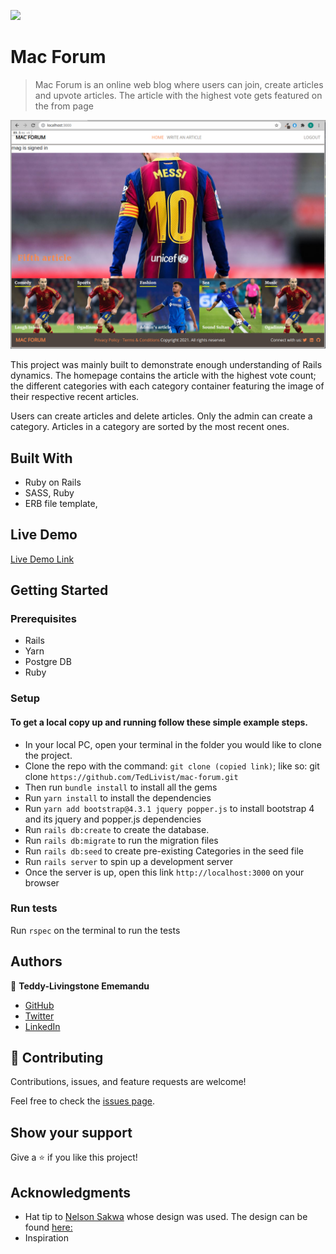 ![](https://img.shields.io/badge/Microverse-blueviolet)

# Mac Forum

> Mac Forum is an online web blog where users can join, create articles and upvote articles. The article with the highest vote gets featured on the from page

![screenshot](./app/assets/images/scr_shot.jpg)

This project was mainly built to demonstrate enough understanding of Rails dynamics. The homepage contains the article with the highest vote count; the different categories with each category container featuring the image of their respective recent articles.

Users can create articles and delete articles. Only the admin can create a category. Articles in a category are sorted by the most recent ones.

## Built With

- Ruby on Rails
- SASS, Ruby
- ERB file template, 

## Live Demo

[Live Demo Link](https://intense-plateau-65009.herokuapp.com/)

## Getting Started

### Prerequisites
- Rails
- Yarn
- Postgre DB
- Ruby

### Setup

#### To get a local copy up and running follow these simple example steps.
- In your local PC, open your terminal in the folder you would like to clone the project.
- Clone the repo with the command: `git clone (copied link)`; like so: git clone `https://github.com/TedLivist/mac-forum.git`
- Then run `bundle install` to install all the gems
- Run `yarn install` to install the dependencies
- Run `yarn add bootstrap@4.3.1 jquery popper.js` to install bootstrap 4 and its jquery and popper.js dependencies
- Run `rails db:create` to create the database.
- Run `rails db:migrate` to run the migration files
- Run `rails db:seed` to create pre-existing Categories in the seed file
- Run `rails server` to spin up a development server
- Once the server is up, open this link `http://localhost:3000` on your browser

### Run tests
Run `rspec` on the terminal to run the tests

## Authors

👤 **Teddy-Livingstone Ememandu**

- [GitHub](https://github.com/TedLivist)
- [Twitter](https://twitter.com/iamxted)
- [LinkedIn](https://linkedin.com/in/tememandu)

## 🤝 Contributing

Contributions, issues, and feature requests are welcome!

Feel free to check the [issues page](issues/).

## Show your support

Give a ⭐️ if you like this project!

## Acknowledgments

- Hat tip to [Nelson Sakwa](https://www.behance.net/sakwadesignstudio) whose design was used. The design can be found [here:](https://www.behance.net/gallery/14554909/liFEsTlye-Mobile-version)
- Inspiration
